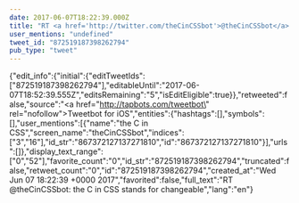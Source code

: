 ```yaml
---
date: 2017-06-07T18:22:39.000Z
title: "RT <a href='http://twitter.com/theCinCSSbot'>@theCinCSSbot</a>: the C in CSS stands for changeable″"
user_mentions: "undefined"
tweet_id: "872519187398262794"
pub_type: "tweet"
---
```

{"edit_info":{"initial":{"editTweetIds":["872519187398262794"],"editableUntil":"2017-06-07T18:52:39.555Z","editsRemaining":"5","isEditEligible":true}},"retweeted":false,"source":"<a href=\"http://tapbots.com/tweetbot\" rel=\"nofollow\">Tweetbot for iΟS</a>","entities":{"hashtags":[],"symbols":[],"user_mentions":[{"name":"the C in CSS","screen_name":"theCinCSSbot","indices":["3","16"],"id_str":"867372127137271810","id":"867372127137271810"}],"urls":[]},"display_text_range":["0","52"],"favorite_count":"0","id_str":"872519187398262794","truncated":false,"retweet_count":"0","id":"872519187398262794","created_at":"Wed Jun 07 18:22:39 +0000 2017","favorited":false,"full_text":"RT @theCinCSSbot: the C in CSS stands for changeable","lang":"en"}
